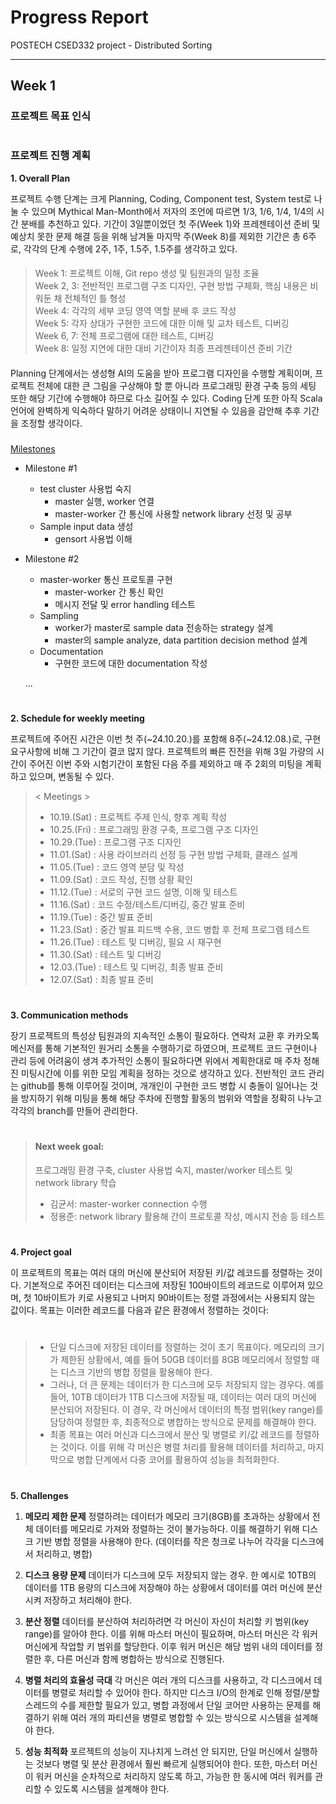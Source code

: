 # Progress Report
POSTECH CSED332 project - Distributed Sorting

---

## Week 1

### 프로젝트 목표 인식

#

### 프로젝트 진행 계획

**1. Overall Plan**

프로젝트 수행 단계는 크게 Planning, Coding, Component test, System test로 나눌 수 있으며 Mythical Man-Month에서 
저자의 조언에 따르면 1/3, 1/6, 1/4, 1/4의 시간 분배를 추천하고 있다. 기간이 3일뿐이었던 첫 주(Week 1)와 프레젠테이션 준비 및 예상치
못한 문제 해결 등을 위해 남겨둘 마지막 주(Week 8)를 제외한 기간은 총 6주로, 각각의 단계 수행에 2주, 1주, 1.5주, 1.5주를 
생각하고 있다.

>####
>Week 1: 프로젝트 이해, Git repo 생성 및 팀원과의 일정 조율  
Week 2, 3: 전반적인 프로그램 구조 디자인, 구현 방법 구체화, 핵심 내용은 비워둔 채 전체적인 틀 형성  
Week 4: 각각의 세부 코딩 영역 역할 분배 후 코드 작성  
Week 5: 각자 상대가 구현한 코드에 대한 이해 및 교차 테스트, 디버깅  
Week 6, 7: 전체 프로그램에 대한 테스트, 디버깅  
Week 8: 일정 지연에 대한 대비 기간이자 최종 프레젠테이션 준비 기간  
>####

Planning 단계에서는 생성형 AI의 도움을 받아 프로그램 디자인을 수행할 계획이며, 프로젝트 전체에 대한 큰 그림을 구상해야 할 뿐 아니라
프로그래밍 환경 구축 등의 세팅 또한 해당 기간에 수행해야 하므로 다소 길어질 수 있다. Coding 단계 또한 아직 Scala 언어에 
완벽하게 익숙하다 말하기 어려운 상태이니 지연될 수 있음을 감안해 추후 기간을 조정할 생각이다.

###

<U>Milestones</U>

- Milestone #1
  - test cluster 사용법 숙지
    - master 실행, worker 연결
    - master-worker 간 통신에 사용할 network library 선정 및 공부
  - Sample input data 생성
    - gensort 사용법 이해

- Milestone #2
  - master-worker 통신 프로토콜 구현
    - master-worker 간 통신 확인
    - 메시지 전달 및 error handling 테스트
  - Sampling
    - worker가 master로 sample data 전송하는 strategy 설계
    - master의 sample analyze, data partition decision method 설계
  - Documentation
    - 구현한 코드에 대한 documentation 작성

  ...

#

**2. Schedule for weekly meeting**

프로젝트에 주어진 시간은 이번 첫 주(~24.10.20.)를 포함해 8주(~24.12.08.)로, 구현 요구사항에 비해 그 기간이 결코
많지 않다. 프로젝트의 빠른 진전을 위해 3일 가량의 시간이 주어진 이번 주와 시험기간이 포함된 다음 주를 제외하고 
매 주 2회의 미팅을 계획하고 있으며, 변동될 수 있다.

>< Meetings >
>
>- 10.19.(Sat) : 프로젝트 주제 인식, 향후 계획 작성
>- 10.25.(Fri) : 프로그래밍 환경 구축, 프로그램 구조 디자인
>- 10.29.(Tue) : 프로그램 구조 디자인
>- 11.01.(Sat) : 사용 라이브러리 선정 등 구현 방법 구체화, 클래스 설계
>- 11.05.(Tue) : 코드 영역 분담 및 작성 
>- 11.09.(Sat) : 코드 작성, 진행 상황 확인
>- 11.12.(Tue) : 서로의 구현 코드 설명, 이해 및 테스트
>- 11.16.(Sat) : 코드 수정/테스트/디버깅, 중간 발표 준비
>- 11.19.(Tue) : 중간 발표 준비
>- 11.23.(Sat) : 중간 발표 피드백 수용, 코드 병합 후 전체 프로그램 테스트
>- 11.26.(Tue) : 테스트 및 디버깅, 필요 시 재구현
>- 11.30.(Sat) : 테스트 및 디버깅
>- 12.03.(Tue) : 테스트 및 디버깅, 최종 발표 준비
>- 12.07.(Sat) : 최종 발표 준비

#

**3. Communication methods**

장기 프로젝트의 특성상 팀원과의 지속적인 소통이 필요하다. 연락처 교환 후 카카오톡 메신저를 통해 기본적인 원거리 소통을 수행하기로 하였으며, 
프로젝트 코드 구현이나 관리 등에 어려움이 생겨 추가적인 소통이 필요하다면 위에서 계획한대로 매 주차 정해진 미팅시간에 이를 위한 모임 계획을 
정하는 것으로 생각하고 있다. 전반적인 코드 관리는 github를 통해 이루어질 것이며, 개개인이 구현한 코드 병합 시 충돌이 일어나는 것을 방지하기
위해 미팅을 통해 해당 주차에 진행할 활동의 범위와 역할을 정확히 나누고 각각의 branch를 만들어 관리한다.

#

>#### Next week goal:   
> 프로그래밍 환경 구축, cluster 사용법 숙지, master/worker 테스트 및 network library 학습
> - 김균서: master-worker connection 수행
> - 정용준: network library 활용해 간이 프로토콜 작성, 메시지 전송 등 테스트

#

**4. Project goal**

이 프로젝트의 목표는 여러 대의 머신에 분산되어 저장된 키/값 레코드를 정렬하는 것이다. 기본적으로 주어진 데이터는 디스크에 저장된 100바이트의 레코드로 이루어져 있으며, 첫 10바이트가 키로 사용되고 나머지 90바이트는 정렬 과정에서는 사용되지 않는 값이다. 목표는 이러한 레코드를 다음과 같은 환경에서 정렬하는 것이다:

#

> - 단일 디스크에 저장된 데이터를 정렬하는 것이 초기 목표이다. 메모리의 크기가 제한된 상황에서, 예를 들어 50GB 데이터를 8GB 메모리에서 정렬할 때는 디스크 기반의 병합 정렬을 활용해야 한다.
> - 그러나, 더 큰 문제는 데이터가 한 디스크에 모두 저장되지 않는 경우다. 예를 들어, 10TB 데이터가 1TB 디스크에 저장될 때, 데이터는 여러 대의 머신에 분산되어 저장된다. 이 경우, 각 머신에서 데이터의 특정 범위(key range)를 담당하여 정렬한 후, 최종적으로 병합하는 방식으로 문제를 해결해야 한다.
> - 최종 목표는 여러 머신과 디스크에서 분산 및 병렬로 키/값 레코드를 정렬하는 것이다. 이를 위해 각 머신은 병렬 처리를 활용해 데이터를 처리하고, 마지막으로 병합 단계에서 다중 코어를 활용하여 성능을 최적화한다.

#

**5. Challenges**

1. __메모리 제한 문제__
  정렬하려는 데이터가 메모리 크기(8GB)를 초과하는 상황에서 전체 데이터를 메모리로 가져와 정렬하는 것이 불가능하다. 이를 해결하기 위해 디스크 기반 병합 정렬을 사용해야 한다. (데이터를 작은 청크로 나누어 각각을 디스크에서 처리하고, 병합)

2. __디스크 용량 문제__
  데이터가 디스크에 모두 저장되지 않는 경우. 한 예시로 10TB의 데이터를 1TB 용량의 디스크에 저장해야 하는 상황에서 데이터를 여러 머신에 분산시켜 저장하고 처리해야 한다.

3. __분산 정렬__
  데이터를 분산하여 처리하려면 각 머신이 자신이 처리할 키 범위(key range)를 알아야 한다. 이를 위해 마스터 머신이 필요하며, 마스터 머신은 각 워커 머신에게 작업할 키 범위를 할당한다. 이후 워커 머신은 해당 범위 내의 데이터를 정렬한 후, 다른 머신과 함께 병합하는 방식으로 진행된다.

4. __병렬 처리의 효율성 극대__
  각 머신은 여러 개의 디스크를 사용하고, 각 디스크에서 데이터를 병렬로 처리할 수 있어야 한다. 하지만 디스크 I/O의 한계로 인해 정렬/분할 스레드의 수를 제한할 필요가 있고, 병합 과정에서 단일 코어만 사용하는 문제를 해결하기 위해 여러 개의 파티션을 병렬로 병합할 수 있는 방식으로 시스템을 설계해야 한다.

5. __성능 최적화__
  포르젝트의 성능이 지나치게 느려선 안 되지만, 단일 머신에서 실행하는 것보다 병렬 및 분산 환경에서 훨씬 빠르게 실행되어야 한다. 또한, 마스터 머신이 워커 머신을 순차적으로 처리하지 않도록 하고, 가능한 한 동시에 여러 워커를 관리할 수 있도록 시스템을 설계해야 한다.

